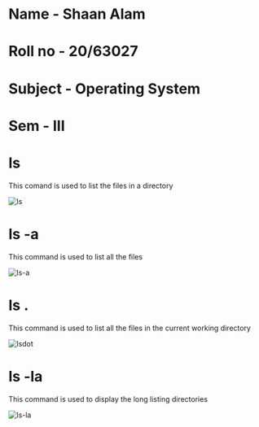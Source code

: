 # Name - Shaan Alam
# Roll no - 20/63027
# Subject - Operating System
# Sem - III 


# ls
This comand is used to list the files in a directory

![ls](https://user-images.githubusercontent.com/48273777/134334275-5ab5f46e-80bd-4570-8576-0ceb9a5970cf.png)

# ls -a
This command is used to list all the files

![ls-a](https://user-images.githubusercontent.com/48273777/134334324-e68edda8-e6ef-4c5f-a15a-0bfe33f5f634.png)

# ls .
This command is used to list all the files in the current working directory

![lsdot](https://user-images.githubusercontent.com/48273777/134334352-e1f122a2-9ba2-48c2-a974-cc20832cf162.png)

# ls -la
This command is used to display the long listing directories

![ls-la](https://user-images.githubusercontent.com/48273777/134334370-ea9ac81d-73b1-463c-b03a-07c7fbfedfca.png)


